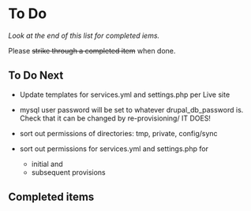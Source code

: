 # To Do

*Look at the end of this list for completed iems.*

Please ~~strike through a completed item~~ when done.

## To Do Next

- Update templates for services.yml and settings.php per Live site 

- mysql user password will be set to whatever drupal_db_password is. Check that it can be changed by re-provisioning/ IT DOES!

- sort out permissions of directories: tmp, private, config/sync

- sort out permissions for services.yml and settings.php for 
    -   initial and 
    -   subsequent provisions 


## Completed items

